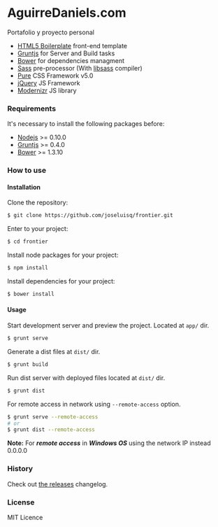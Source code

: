 # AguirreDaniels.com
Portafolio y proyecto personal

* [HTML5 Boilerplate](http://html5boilerplate.com/) front-end template
* [Gruntjs](http://gruntjs.org/) for Server and Build tasks
* [Bower](http://bower.io/) for dependencies managment
* [Sass](http://http://sass-lang.com/) pre-processor (With [libsass](https://github.com/sass/libsass) compiler)
* [Pure](http://purecss.io/) CSS Framework v5.0
* [jQuery](http://jquery.com/) JS Framework
* [Modernizr](http://modernizr.com/) JS library

### Requirements
It's necessary to install the following packages before:

* [Nodejs](http://nodejs.org/) >= 0.10.0
* [Gruntjs](http://gruntjs.com/) >= 0.4.0
* [Bower](http://bower.io/) >= 1.3.10

### How to use

#### Installation

Clone the repository:

```sh
$ git clone https://github.com/joseluisq/frontier.git
```
Enter to your project:

```sh
$ cd frontier
```

Install node packages for your project:

```sh
$ npm install
```

Install dependencies for your project:

```sh
$ bower install
```

#### Usage

Start development server and preview the project. Located at `app/` dir.

```sh
$ grunt serve
```

Generate a dist files at `dist/` dir.

```sh
$ grunt build
```

Run dist server with deployed files located at `dist/` dir.

```sh
$ grunt dist
```

For remote access in network using `--remote-access` option.

```sh
$ grunt serve --remote-access
# or
$ grunt dist --remote-access
```

**Note:** For ***remote access*** in ***Windows OS*** using the network IP instead 0.0.0.0


### History
Check out [the releases](https://github.com/joseluisq/frontier/releases) changelog.

### License

MIT Licence

